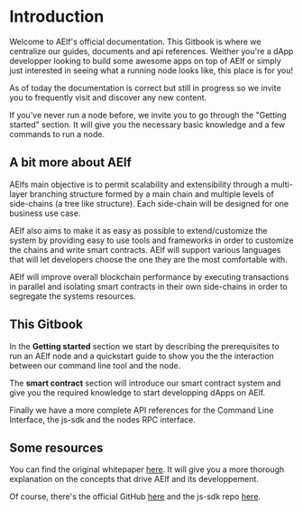 # Introduction

Welcome to AElf's official documentation. This Gitbook is where we centralize our guides, documents and api references. Weither you're a dApp developper looking to build some awesome apps on top of AElf or simply just interested in seeing what a running node looks like, this place is for you!

As of today the documentation is correct but still in progress so we invite you to frequently visit and discover any new content.

If you've never run a node before, we invite you to go through the "Getting started" section. It will give you the necessary basic knowledge and a few commands to run a node.

## A bit more about AElf

AElfs main objective is to permit scalability and extensibility through a multi-layer branching structure formed by a main chain and multiple levels of side-chains \(a tree like structure\). Each side-chain will be designed for one business use case.

AElf also aims to make it as easy as possible to extend/customize the system by providing easy to use tools and frameworks in order to customize the chains and write smart contracts. AElf will support various languages that will let developers choose the one they are the most comfortable with.

AElf will improve overall blockchain performance by executing transactions in parallel and isolating smart contracts in their own side-chains in order to segregate the systems resources.

## This Gitbook

In the **Getting started** section we start by describing the prerequisites to run an AElf node and a quickstart guide to show you the the interaction between our command line tool and the node.

The **smart contract** section will introduce our smart contract system and give you the required knowledge to start developping dApps on AElf.

Finally we have a more complete API references for the Command Line Interface, the js-sdk and the nodes RPC interface.

## Some resources

You can find the original whitepaper [here](https://aelf.io/gridcn/aelf_whitepaper_EN.pdf?v=1.6). It will give you a more thorough explanation on the concepts that drive AElf and its developpement.

Of course, there's the official GitHub [here](https://github.com/AElfProject/AElf) and the js-sdk repo [here](https://github.com/AElfProject/aelf-sdk.js).

